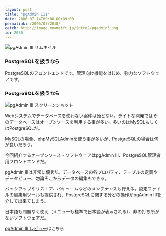 ```yaml
---
layout: post
title: "pgAdmin III"
date: 2006-07-14T09:00:00+09:00
permalink: /2006/07/2048/
catch: http://image.moongift.jp/intro2/pgadmin3.png
id: 2050
---
```

 ![pgAdmin III サムネイル](http://image.moongift.jp/intro2/pgadmin3.t.png "pgAdmin III サムネイル")
  

### PostgreSQLを扱うなら
  
PostgreSQLのフロントエンドです。管理向け機能をはじめ、強力なソフトウェアです。  
<!--more-->  

### PostgreSQLを扱うなら
  

![pgAdmin III スクリーンショット](http://image.moongift.jp/intro2/pgadmin3.png "pgAdmin III スクリーンショット")

  

Webシステムでデータベースを使わない案件は殆どない。ライトな開発ではそのデータベースはオープンソースを利用する事が多い。多いのはMySQLもしくはPostgreSQLだ。

  

MySQLの場合、phpMySQLAdminを使う事が多いが、PostgreSQLの場合は何が良いだろう。

  

今回紹介するオープンソース・ソフトウェアはpgAdmin III、PostgreSQL管理者用フロントエンドだ。

  

pgAdmin IIIは非常に優秀だ。データベースの各プロパティ、テーブルの定義やデータビュー、勿論そこからデータの編集もできる。

  

バックアップやリストア、バキュームなどのメンテナンスも行える。設定ファイルの編集用ツールも提供され、PostgreSQLに関する殆どの操作がpgAdmin IIIを介して出来てしまう。

  

日本語も問題なく使え（メニューも標準で日本語が表示される）、非の打ち所がないソフトウェアだ。

  

[pgAdmin III レビュー](http://oss.moongift.jp/review/i-2054.html)はこちら


